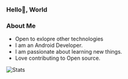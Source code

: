 ### Hello👋, World
### About Me
- Open to exlopre other technologies
- I am an Android Developer.
- I am passionate about learning new things.
- Love contributing to Open source.


![Stats](https://github-readme-stats.vercel.app/api?username=mohitmandalia&show_icons=true&theme=dark)

<!--
**MohitMandalia/MohitMandalia** is a ✨ _special_ ✨ repository because its `README.md` (this file) appears on your GitHub profile.

Here are some ideas to get you started:

- 🔭 I’m currently working on ...
- 🌱 I’m currently learning ...
- 👯 I’m looking to collaborate on ...
- 🤔 I’m looking for help with ...
- 💬 Ask me about ...
- 📫 How to reach me: ...
- 😄 Pronouns: ...
- ⚡ Fun fact: ...
-->
